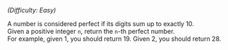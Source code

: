 _(Difficulty: Easy)_

A number is considered perfect if its digits sum up to exactly 10.  
Given a positive integer `n`, return the `n`-th perfect number.  
For example, given 1, you should return 19. Given 2, you should return 28.
